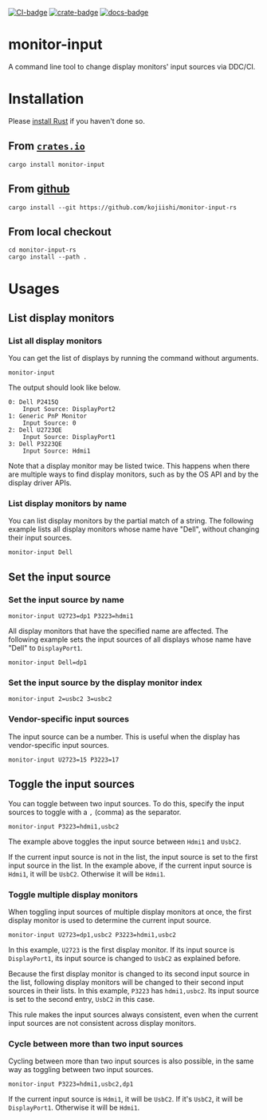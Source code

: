 [![CI-badge]][CI]
[![crate-badge]][crate]
[![docs-badge]][docs]

[CI-badge]: https://github.com/google/budoux-extension/actions/workflows/ci.yml/badge.svg
[CI]: https://github.com/kojiishi/monitor-input-rs/actions/workflows/ci.yml
[crate-badge]: https://img.shields.io/crates/v/monitor-input.svg
[crate]: https://crates.io/crates/monitor-input
[docs-badge]: https://docs.rs/monitor-input/badge.svg
[docs]: https://docs.rs/monitor-input/

# monitor-input

A command line tool to change display monitors' input sources via DDC/CI.

# Installation

Please [install Rust](https://rustup.rs/) if you haven't done so.

## From [`crates.io`](https://crates.io/crates/monitor-input)

```shell-session
cargo install monitor-input
```

## From [github](https://github.com/kojiishi/monitor-input-rs)

```shell-session
cargo install --git https://github.com/kojiishi/monitor-input-rs
```

## From local checkout

```shell-session
cd monitor-input-rs
cargo install --path .
```

# Usages

## List display monitors

### List all display monitors
You can get the list of displays by running the command without arguments.
```shell-session
monitor-input
```
The output should look like below.
```shell-session
0: Dell P2415Q
    Input Source: DisplayPort2
1: Generic PnP Monitor
    Input Source: 0
2: Dell U2723QE
    Input Source: DisplayPort1
3: Dell P3223QE
    Input Source: Hdmi1
```

Note that a display monitor may be listed twice.
This happens when there are multiple ways to find display monitors,
such as by the OS API and by the display driver APIs.

### List display monitors by name

You can list display monitors by the partial match of a string.
The following example lists all display monitors
whose name have "Dell",
without changing their input sources.
```shell-session
monitor-input Dell
```

## Set the input source

### Set the input source by name
```shell-session
monitor-input U2723=dp1 P3223=hdmi1
```

All display monitors that have the specified name are affected.
The following example sets the input sources of all displays
whose name have "Dell" to `DisplayPort1`.
```shell-session
monitor-input Dell=dp1
```

### Set the input source by the display monitor index
```shell-session
monitor-input 2=usbc2 3=usbc2
```

###  Vendor-specific input sources
The input source can be a number.
This is useful when the display has vendor-specific input sources.
```shell-session
monitor-input U2723=15 P3223=17
```

## Toggle the input sources

You can toggle between two input sources.
To do this, specify the input sources to toggle
with a `,` (comma) as the separator.
```shell-session
monitor-input P3223=hdmi1,usbc2
```
The example above toggles the input source between `Hdmi1` and `UsbC2`.

If the current input source is not in the list,
the input source is set to the first input source in the list.
In the example above,
if the current input source is `Hdmi1`, it will be `UsbC2`.
Otherwise it will be `Hdmi1`.

### Toggle multiple display monitors

When toggling input sources of multiple display monitors at once,
the first display monitor is used to determine the current input source.
```shell-session
monitor-input U2723=dp1,usbc2 P3223=hdmi1,usbc2
```
In this example, `U2723` is the first display monitor.
If its input source is `DisplayPort1`,
its input source is changed to `UsbC2` as explained before.

Because the first display monitor is changed
to its second input source in the list,
following display monitors will be changed
to their second input sources in their lists.
In this example, `P3223` has `hdmi1,usbc2`.
Its input source is set to the second entry, `UsbC2` in this case.

This rule makes the input sources always consistent,
even when the current input sources are not consistent across display monitors.

### Cycle between more than two input sources

Cycling between more than two input sources is also possible,
in the same way as toggling between two input sources.
```shell-session
monitor-input P3223=hdmi1,usbc2,dp1
```
If the current input source is `Hdmi1`, it will be `UsbC2`.
If it's `UsbC2`, it will be `DisplayPort1`.
Otherwise it will be `Hdmi1`.
